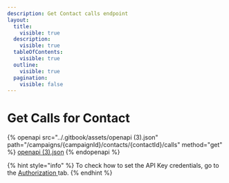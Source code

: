 ```yaml
---
description: Get Contact calls endpoint
layout:
  title:
    visible: true
  description:
    visible: true
  tableOfContents:
    visible: true
  outline:
    visible: true
  pagination:
    visible: false
---
```


# Get Calls for Contact

{% openapi src="../.gitbook/assets/openapi (3).json" path="/campaigns/{campaignId}/contacts/{contactId}/calls" method="get" %}
[openapi (3).json](<../.gitbook/assets/openapi (3).json>)
{% endopenapi %}

{% hint style="info" %}
To check how to set the API Key credentials, go to the [Authorization ](authorization.md)tab.
{% endhint %}

